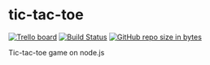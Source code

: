 # tic-tac-toe

[![Trello board][trello-badge]][trello-board-url]
[![Build Status][travis-badge]][travis-url]
[![GitHub repo size in bytes][reposize-url]][repo-url]

Tic-tac-toe game on node.js

[trello-badge]: https://img.shields.io/badge/style-board-blue.svg?label=Trello&logo=trello&style=flat
[trello-board-url]: https://trello.com/b/KGmjqC6V/tic-tac-toe
[travis-badge]: https://travis-ci.org/Bitluck/tic-tac-toe.svg?branch=master
[travis-url]: https://travis-ci.org/Bitluck/tic-tac-toe
[reposize-url]: https://img.shields.io/github/repo-size/Bitluck/tic-tac-toe.svg
[repo-url]: https://github.com/Bitluck/tic-tac-toe
